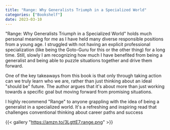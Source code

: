 ```yaml
---
title: "Range: Why Generalists Triumph in a Specialized World"
categories: ["Bookshelf"]
date: 2023-03-10
---
```


"Range: Why Generalists Triumph in a Specialized World" holds much personal meaning for me as I have held many diverse responsible positions from a young age. I struggled with not having an explicit professional specialization (like being the Goto-Guru for this or the other thing) for a long time. Still, slowly I am recognizing how much I have benefited from being a generalist and being able to puzzle situations together and drive them forward.

One of the key takeaways from this book is that only through taking action can we truly learn who we are, rather than just thinking about an ideal "should be" future. The author argues that it's about more than just working towards a specific goal but moving forward from promising situations.

I highly recommend "Range" to anyone grappling with the idea of being a generalist in a specialized world. It's a refreshing and inspiring read that challenges conventional thinking about career paths and success

{{< gallery "https://amzn.to/3LgttE7,range.png" >}}
